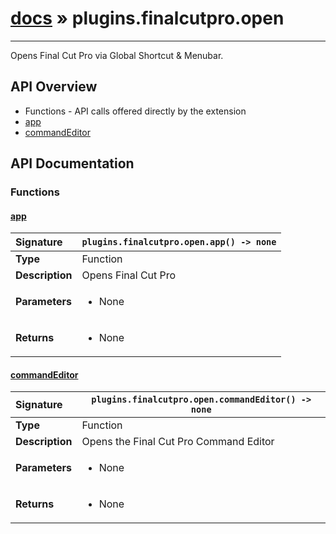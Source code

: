 # [docs](index.md) » plugins.finalcutpro.open
---

Opens Final Cut Pro via Global Shortcut & Menubar.

## API Overview
* Functions - API calls offered directly by the extension
 * [app](#app)
 * [commandEditor](#commandeditor)

## API Documentation

### Functions

#### [app](#app)
| <span style="float: left;">**Signature**</span> | <span style="float: left;">`plugins.finalcutpro.open.app() -> none` </span>                                                          |
| -----------------------------------------------------|---------------------------------------------------------------------------------------------------------|
| **Type**                                             | Function                                                                                         |
| **Description**                                      | Opens Final Cut Pro                                                                                         |
| **Parameters**                                       | <ul markdown="1"><li markdown="1">None</li></ul> |
| **Returns**                                          | <ul markdown="1"><li markdown="1">None</li></ul>          |

#### [commandEditor](#commandeditor)
| <span style="float: left;">**Signature**</span> | <span style="float: left;">`plugins.finalcutpro.open.commandEditor() -> none` </span>                                                          |
| -----------------------------------------------------|---------------------------------------------------------------------------------------------------------|
| **Type**                                             | Function                                                                                         |
| **Description**                                      | Opens the Final Cut Pro Command Editor                                                                                         |
| **Parameters**                                       | <ul markdown="1"><li markdown="1">None</li></ul> |
| **Returns**                                          | <ul markdown="1"><li markdown="1">None</li></ul>          |

